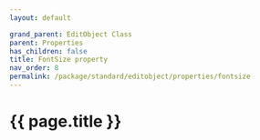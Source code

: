 ```yaml
---
layout: default

grand_parent: EditObject Class
parent: Properties
has_children: false
title: FontSize property
nav_order: 8
permalink: /package/standard/editobject/properties/fontsize
---
```

# {{ page.title }}




